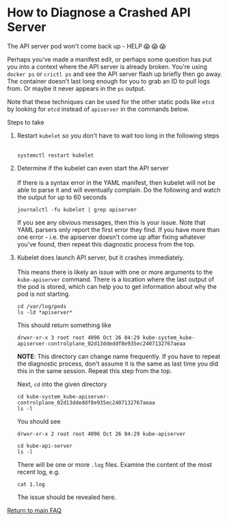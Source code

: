 # How to Diagnose a Crashed API Server

The API server pod won't come back up - HELP :scream: :scream: :scream:

Perhaps you've made a manifest edit, or perhaps some question has put you into a context where the API server is already broken. You're using `docker ps` or `crictl ps` and see the API server flash up briefly then go away. The container doesn't last long enough for you to grab an ID to pull logs from. Or maybe it never appears in the `ps` output.

Note that these techniques can be used for the other static pods like `etcd` by looking for `etcd` instead of `apiserver` in the commands below.

Steps to take

1.  Restart `kubelet` so you don't have to wait too long in the following steps</br></br>
    ```
    systemctl restart kubelet
    ```

1.  Determine if the kubelet can even start the API server</br></br>
    If there is a syntax error in the YAML manifest, then kubelet will not be able to parse it and will eventually complain. Do the following and watch the output for up to 60 seconds

    ```
    journalctl -fu kubelet | grep apiserver
    ```

    If you see any obvious messages, then this is your issue. Note that YAML parsers only report the first error they find. If you have more than one error - i.e. the apiserver doesn't come up after fixing whatever you've found, then repeat this diagnostic process from the top.
1.  Kubelet does launch API server, but it crashes immediately.</br></br>
    This means there is likely an issue with one or more arguments to the `kube-apiserver` command. There is a location where the last output of the pod is stored, which can help you to get information about why the pod is not starting.

    ```
    cd /var/log/pods
    ls -ld *apiserver*
    ```

    This should return something like

    ```
    drwxr-xr-x 3 root root 4096 Oct 26 04:29 kube-system_kube-apiserver-controlplane_02d13ddeddf8e935ec2407132767aeaa
    ```

    **NOTE**: This directory can change name frequently. If you have to repeat the diagnostic process, don't assume it is the same as last time you did this in the same session. Repeat this step from the top.

    Next, `cd` into the given directory

    ```
    cd kube-system_kube-apiserver-controlplane_02d13ddeddf8e935ec2407132767aeaa
    ls -l
    ```

    You should see

    ```
    drwxr-xr-x 2 root root 4096 Oct 26 04:29 kube-apiserver
    ```

    ```
    cd kube-api-server
    ls -l
    ```

    There will be one or more `.log` files. Examine the content of the most recent log, e.g.

    ```
    cat 1.log
    ```

    The issue should be revealed here.

[Return to main FAQ](../README.md)